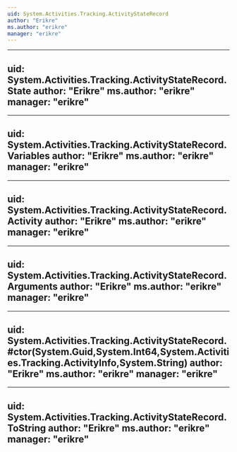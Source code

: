 ```yaml
---
uid: System.Activities.Tracking.ActivityStateRecord
author: "Erikre"
ms.author: "erikre"
manager: "erikre"
---
```


---
uid: System.Activities.Tracking.ActivityStateRecord.State
author: "Erikre"
ms.author: "erikre"
manager: "erikre"
---

---
uid: System.Activities.Tracking.ActivityStateRecord.Variables
author: "Erikre"
ms.author: "erikre"
manager: "erikre"
---

---
uid: System.Activities.Tracking.ActivityStateRecord.Activity
author: "Erikre"
ms.author: "erikre"
manager: "erikre"
---

---
uid: System.Activities.Tracking.ActivityStateRecord.Arguments
author: "Erikre"
ms.author: "erikre"
manager: "erikre"
---

---
uid: System.Activities.Tracking.ActivityStateRecord.#ctor(System.Guid,System.Int64,System.Activities.Tracking.ActivityInfo,System.String)
author: "Erikre"
ms.author: "erikre"
manager: "erikre"
---

---
uid: System.Activities.Tracking.ActivityStateRecord.ToString
author: "Erikre"
ms.author: "erikre"
manager: "erikre"
---
